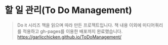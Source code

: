 # 할 일 관리(To Do Management)

> Do it 시리즈 책을 읽으며 따라 만든 프로젝트입니다.
> 책 내용 이외에 미디어쿼리를 적용하고 gh-pages를 이용한 배포까지 완료했습니다. https://garlicchicken.github.io/ToDoManagement/
